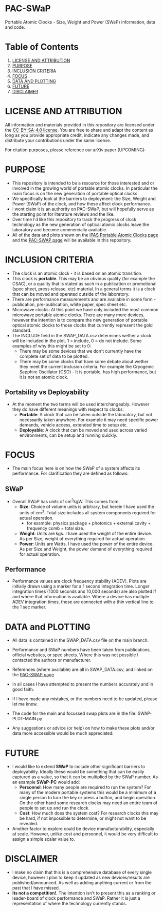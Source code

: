 # PAC-SWaP
Portable Atomic Clocks - Size, Weight and Power (SWaP) information, data and code.

# Table of Contents
1. [LICENSE AND ATTRIBUTION](#license-and-attribution)
2. [PURPOSE](#purpose)
3. [INCLUSION CRITERIA](#inclusion-criteria)
4. [FOCUS](#focus)
5. [DATA AND PLOTTING](#data-and-plotting)
6. [FUTURE](#future)
7. [DISCLAIMER](#disclaimer)



# LICENSE AND ATTRIBUTION
All information and materials provided in this repository are licensed under the [CC-BY-SA-4.0 license](https://github.com/a1120960/PAC-SWaP?tab=readme-ov-file#). You are free to share and adapt the content as long as you provide appropriate credit, indicate any changes made, and distribute your contributions under the same license. 

For citation purposes, please reference our arXiv paper (UPCOMING): 


# PURPOSE
- This repository is intended to be a resource for those interested and or involved in the growing world of portable atomic clocks. In particular the main focus is on the new generation of portable optical clocks. 
- We specifically look at the barriers to deployment: the Size, Weight and Power (SWaP) of the clock, and how these affect clock performance. 
- I wont claim it is an authority on PAC-SWaP, but will hopefully serve as the starting point for literature reviews and the like. 
- Over time I'd like this repository to track the progress of clock technology as the new generation of optical atomic clocks leave the laboratory and become commercially available. 
- All of the data and plots shown on the [IPAS Portable Atomic Clocks page](https://www.adelaide.edu.au/ipas/research-groups/precision-measurement-group/portable-atomic-clocks/precision-timing-plot) and the [PAC-SWAP page](https://a1120960.github.io/PAC-SWaP/) will be available in this repository. 


# INCLUSION CRITERIA 
- The clock is an atomic clock - it is based on an atomic transition.
- This clock is **portable**. This may be an obvious quality (for example the CSAC), or a quality that is stated as such in a publication or promotional (spec sheet, press release, etc) material. In a general terms it is a clock that can be moved and operated outside of the laboratory.
- There are performance measurements and are available in some form - publication, pre-publication, white paper, spec sheet etc.
- Microwave clocks: At this point we have only included the most common microwave portable atomic clocks. There are many more devices, however the intention is to compare the new generation of portable optical atomic clocks to those clocks that currently represent the gold standard. 
- The INCLUDE field in the SWAP_DATA.csv determines wether a clock will be included in the plot. 1 = include, 0 = do not include. Some examples of why this might be set to 0:
    - There may be some devices that we don't currently have the complete set of data to be plotted.
    - There may be some clocks that have some debate about wether they meet the current inclusion criteria. For example the Cryogenic Sapphire Oscillator (CSO) - It is portable, has high performance, but it is not an atomic clock.

## Portability vs Deployability
- At the moment the two terms will be used interchangeably. However they do have different meanings with respect to clocks:
    - **Portable**: A clock that can be taken outside the laboratory, but not necessarily taken anywhere. For example it may need specific power demands, vehicle access, extended time to setup etc. 
    - **Deployable**: A clock that can be moved and used across varied environments, can be setup and running quickly. 


# FOCUS
- The main focus here is on how the SWaP of a system affects its performance. For clarification they are defined as follows:
## SWaP
- Overall SWaP has units of cm<sup>3</sup>kgW. This comes from:
    - **Size**: Choice of volume units is arbitrary, but herein I have used the units of cm<sup>3</sup>. Total size includes all system components required for actual operation.
        - for example: physics package + photonics + external cavity + frequency comb = total size. 
    - **Weight**: Units are kgs. I have used the weight of the entire device. As per Size,  weight of everything required for actual operation. 
    - **Power**: Units are Watts. I have used the power of the entire device. As per Size and Weight, the power demand of everything required for actual operation.

## Performance 
- Performance values are clock frequency stability (ADEV). Plots are initially drawn using a marker for a 1 second integration time. Longer integration times (1000 seconds and 10,000 seconds) are also plotted if and where that information is available. Where a device has multiple ADEV integration times, these are connected with a thin vertical line to the 1 sec marker.


# DATA and PLOTTING
- All data is contained in the SWAP_DATA.csv file on the main branch.
- Performance and SWaP numbers have been taken from publications, official websites, or spec sheets. Where this was not possible I contacted the authors or manufacturer. 
- References (where available) are all in SWAP_DATA.csv, and linked on the [PAC-SWAP page](https://a1120960.github.io/PAC-SWaP/)
- In all cases I have attempted to present the numbers accurately and in good faith.
- If I have made any mistakes, or the numbers need to be updated, please let me know.

- The code for the main and focussed swap plots are in the file: SWAP-PLOT-MAIN.py
- Any suggestions or advice (or help) on how to make these plots and/or data more accessible would be much appreciated. 

# FUTURE
- I would like to extend **SWaP** to include other significant barriers to deployability. Ideally these would be something that can be easily captured as a value, so that it can be multiplied by the SWaP number. As an example **SWaP-PC** would add:
    - **Personnel**: How many people are required to run the system? For many of the modern portable systems this would be a minimum of a single person to turn the key or press a button, and begin operation. On the other hand some research clocks may need an entire team of people to set up and run the clock. 
    - **Cost**: How much does the system cost? For research clocks this may be hard, if not impossible to determine, or might not want to be revealed.
- Another factor to explore could be device manufacturability, especially at scale. However, unlike cost and personnel, it would be very difficult to assign a simple scalar value to.
 



# DISCLAIMER
- I make no claim that this is a comprehensive database of every single device, however I plan to keep it updated as new devices/results are published/announced. As well as adding anything current or from the past that I have missed.
- **Its not a competition!**. The intention isn't to present this as a ranking or leader-board of clock performance and SWaP. Rather it is just a representation of where the technology currently stands.

